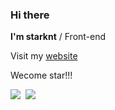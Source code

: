 ### Hi there

**I'm starknt** / Front-end

Visit my [website](https://starknt.me/)

Wecome star!!!


<img src="https://github-readme-stats.vercel.app/api?username=starknt&show_icons=true&theme=onedark" align="left" style="margin-right: 0.5rem;" />
<img src="https://github-readme-stats.vercel.app/api/top-langs/?username=starknt&hide=javascript,html" style="margin-right: 0.5rem;" />


